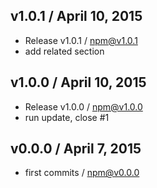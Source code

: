 

## v1.0.1 / April 10, 2015
- Release v1.0.1 / npm@v1.0.1
- add related section

## v1.0.0 / April 10, 2015
- Release v1.0.0 / npm@v1.0.0
- run update, close #1

## v0.0.0 / April 7, 2015
- first commits / npm@v0.0.0